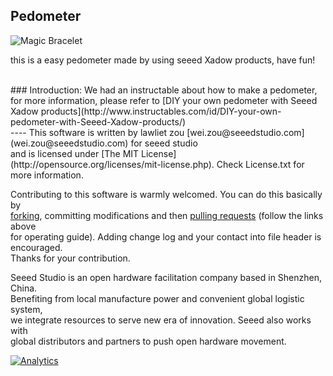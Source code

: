 Pedometer
-------------------------------------------------------------
![Magic Bracelet](http://www.instructables.com/files/orig/FFC/4J92/HSVT9BUR/FFC4J92HSVT9BUR.jpg)

this is a easy pedometer made by using seeed Xadow products, have fun!

<br>
### Introduction:
We had an instructable about how to make a pedometer, for more information, please refer to [DIY your own pedometer with Seeed Xadow products](http://www.instructables.com/id/DIY-your-own-pedometer-with-Seeed-Xadow-products/)


<br>
----
This software is written by lawliet zou [wei.zou@seeedstudio.com](wei.zou@seeedstudio.com) for seeed studio<br>
and is licensed under [The MIT License](http://opensource.org/licenses/mit-license.php). Check License.txt for more information.<br>

Contributing to this software is warmly welcomed. You can do this basically by<br>
[forking](https://help.github.com/articles/fork-a-repo), committing modifications and then [pulling requests](https://help.github.com/articles/using-pull-requests) (follow the links above<br>
for operating guide). Adding change log and your contact into file header is encouraged.<br>
Thanks for your contribution.

Seeed Studio is an open hardware facilitation company based in Shenzhen, China. <br>
Benefiting from local manufacture power and convenient global logistic system, <br>
we integrate resources to serve new era of innovation. Seeed also works with <br>
global distributors and partners to push open hardware movement.<br>

[![Analytics](https://ga-beacon.appspot.com/UA-46589105-3/Pedometer)](https://github.com/igrigorik/ga-beacon)





